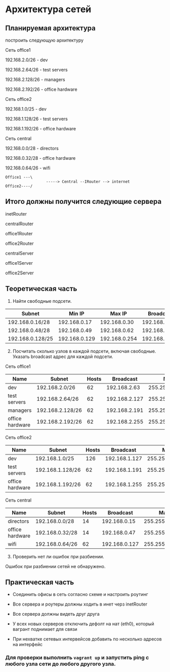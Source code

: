 # Архитектура сетей

## Планируемая архитектура

построить следующую архитектуру

Сеть office1

192.168.2.0/26 - dev

192.168.2.64/26 - test servers

192.168.2.128/26 - managers

192.168.2.192/26 - office hardware

Сеть office2

192.168.1.0/25 - dev

192.168.1.128/26 - test servers

192.168.1.192/26 - office hardware

Сеть central

192.168.0.0/28 - directors

192.168.0.32/28 - office hardware

192.168.0.64/26 - wifi

```
Office1 ---\
                  -----> Central --IRouter --> internet
Office2----/
```


## Итого должны получится следующие сервера

inetRouter

centralRouter

office1Router

office2Router

centralServer

office1Server

office2Server


## Теоретическая часть

1. Найти свободные подсети.

|Subnet|Min IP|Max IP|Broadcast|Hosts|Mask|
|---|---|---|---|:---:|---|
|192.168.0.16/28|192.168.0.17|192.168.0.30|192.168.0.31|14|255.255.255.240|
|192.168.0.48/28|192.168.0.49|192.168.0.62|192.168.0.63|14|255.255.255.240|
|192.168.0.128/25|192.168.0.129|192.168.0.254|192.168.0.255|126|255.255.255.128|

2. Посчитать сколько узлов в каждой подсети, включая свободные. Указать broadcast адрес для каждой подсети.

Сеть office1

|Name|Subnet|Hosts|Broadcast|Mask|
|---|---|---|---|---|
|dev|192.168.2.0/26|62|192.168.2.63|255.255.255.192|
|test servers|192.168.2.64/26|62|192.168.2.127|255.255.255.192|
|managers|192.168.2.128/26|62|192.168.2.191|255.255.255.192|
|office hardware|192.168.2.192/26|62|192.168.2.255|255.255.255.192|

Сеть office2

|Name|Subnet|Hosts|Broadcast|Mask|
|---|---|---|---|---|
|dev|192.168.1.0/25|126|192.168.1.127|255.255.255.128|
|test servers|192.168.1.128/26|62|192.168.1.191|255.255.255.192|
|office hardware|192.168.1.192/26|62|192.168.1.255|255.255.255.192|

Сеть central

|Name|Subnet|Hosts|Broadcast|Mask|
|---|---|---|---|---|
|directors|192.168.0.0/28|14|192.168.0.15|255.255.255.240|
|office hardware|192.168.0.32/28|14|192.168.0.47|255.255.255.240|
|wifi|192.168.0.64/26|62|192.168.0.127|255.255.255.192|

3. Проверить нет ли ошибок при разбиении.

Ошибок при разбиении сетей не обнаружено.

## Практическая часть

* Соединить офисы в сеть согласно схеме и настроить роутинг

* Все сервера и роутеры должны ходить в инет черз inetRouter

* Все сервера должны видеть друг друга

* У всех новых серверов отключить дефолт на нат (eth0), который вагрант поднимает для связи

* При нехватке сетевых интервейсов добавить по несколько адресов на интерфейс

### Для проверки выполнить ```vagrant up``` и запустить ping с любого узла сети до любого другого узла.
